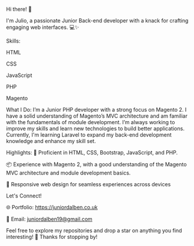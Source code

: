 Hi there! 👋

I'm Julio, a passionate Junior Back-end developer with a knack for crafting engaging web interfaces. 💻✨

Skills:

HTML

CSS

JavaScript

PHP

Magento 

What I Do:
I’m a Junior PHP developer with a strong focus on Magento 2. I have a solid understanding of Magento’s MVC architecture and am familiar with the fundamentals of module development. I’m always working to improve my skills and learn new technologies to build better applications. Currently, I'm learning Laravel to expand my back-end development knowledge and enhance my skill set.

Highlights:
🚀 Proficient in HTML, CSS, Bootstrap, JavaScript, and PHP.

📦 Experience with Magento 2, with a good understanding of the Magento MVC architecture and module development basics.

📱 Responsive web design for seamless experiences across devices

Let's Connect!

🌐 Portfolio: https://juniordalben.co.uk

📧 Email: juniordalben19@gmail.com

Feel free to explore my repositories and drop a star on anything you find interesting! 🌟 Thanks for stopping by!





